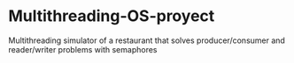 # Multithreading-OS-proyect
Multithreading simulator of a restaurant that solves producer/consumer and reader/writer problems with semaphores
